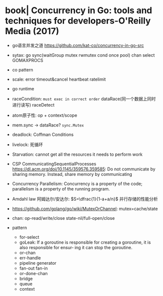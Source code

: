 # book| Concurrency in Go: tools and techniques for developers-O'Reilly Media (2017)

- go语言并发之道 https://github.com/kat-co/concurrency-in-go-src

- sytax: go sync(waitGroup mutex rwmutex cond once pool) chan select GOMAXPROCS
- co pattern
- scale: error timeout&cancel heartbeat ratelimit
- go runtime

- raceCondition: `must exec in correct order` dataRace(同一个数据上同时进行读写) raceDetect
- atom原子性: op + context/scope
- mem.sync -> dataRace? `sync.Mutex`
- deadlock: Coffman Conditions
- livelock: 死循环
- Starvation: cannot get all the resources it needs to perform work
- CSP CommunicatingSequentialProcesses https://dl.acm.org/doi/10.1145/359576.359585: Do not communicate by sharing memory. Instead, share memory by communicating
- Concurrency Parallelism: Concurrency is a property of the code; parallelism is a property of the running program.
- Amdahl law 阿姆达尔/安达尔: $S=\dfrac{1}{1-a+a/n}$ 并行存储的性能分析
- https://github.com/golang/go/wiki/MutexOrChannel: mutex=cache/state
- chan: op-read/write/close state-nil/full-open/close
- pattern
  - for-select
  - goLeak: If a goroutine is responsible for creating a goroutine, it is also responsible for ensur‐ ing it can stop the goroutine.
  - or-chan
  - err-handle
  - pipeline generator
  - fan-out fan-in
  - or-done-chan
  - bridge
  - queue
  - context
